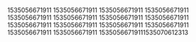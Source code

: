 1535056671911
1535056671911
1535056671911
1535056671911
1535056671911
1535056671911
1535056671911
1535056671911
1535056671911
1535056671911
1535056671911
1535056671911
1535056671911
1535056671911
15350566719111535070612313